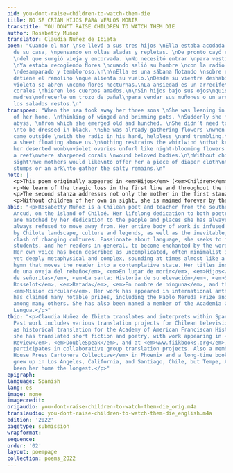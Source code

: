 ```yaml
---
pid: you-dont-raise-children-to-watch-them-die
title: NO SE CRÍAN HIJOS PARA VERLOS MORIR
transtitle: YOU DON’T RAISE CHILDREN TO WATCH THEM DIE
author: Rosabetty Muñoz
translator: Claudia Nuñez de Ibieta
poem: "Cuando el mar \nse llevó a sus tres hijos \nElla estaba acodada \nen la puerta
  de su casa, \npensando en ollas aladas y repletas. \nDe pronto cayó en un vacío
  \ndel que surgió vieja y encorvada. \nNo necesitó entrar \npara vestirse de negro.
  \nYa estaba recogiendo ﬂores \ncuando salió su hombre \ncon la radio en la mano,
  \ndesamparado y tembloroso.\n\n\nElla es una sábana ﬂotando \nsobre nosotros.\nNada
  detiene el remolino \nque alienta su vuelo.\nDesde su vientre deshabitado\nlos ovarios
  violeta se abren \ncomo ﬂores nocturnas.\nLa ansiedad es un arrecife\ndonde acerados
  corales \nhieren los cuerpos amados.\n\nSin hijos bajo sus ojos\nquisiéramos las
  madres\nofrecerle un trozo de pañal\npara vendar sus muñones o un arca\ndonde recoger
  los salados restos.\n"
transpoem: "When the sea took away her three sons \nShe was leaning in the doorway
  of her home, \nthinking of winged and brimming pots. \nSuddenly she fell into an
  abyss, \nfrom which she emerged old and hunched. \nShe didn’t need to go inside
  \nto be dressed in black. \nShe was already gathering flowers \nwhen her husband
  came outside \nwith the radio in his hand, helpless \nand trembling.\n \nShe is
  a sheet floating above us.\nNothing restrains the whirlwind \nthat keeps her aloft.\nFrom
  her deserted womb\nviolet ovaries unfurl like night-blooming flowers.\nAnxiety is
  a reef\nwhere sharpened corals \nwound beloved bodies.\n\nWithout children in her
  sight\nwe mothers would like\nto offer her a piece of diaper cloth\nto bandage her
  stumps or an ark\nto gather the salty remains.\n"
note: |-
  <p>This poem originally appeared in <em>Hijos</em> (<em>Children</em>, 1991), a sublimely beautiful collection of Muñoz’s poems centered around pregnancy and motherhood. This image-rich, heart-aching piece — the final poem in the collection — is based on a real event from the time. In a historical context, such tragedies occur all too often in the maritime culture of Chiloé, as perhaps they do in other places, and the individual loss and grief conveyed become universal in significance. The particular language and imagery of Muñoz’s poetry, however, is specific to the culture, lore and landscape of the Chiloé archipelago, and is one of the most essential elements throughout her entire body of work.</p>
  <p>We learn of the tragic loss in the first line and throughout the first stanza. In robbing her of her children, the sea not only took them — <em>se los llevó</em>, but “took them away”; the line becomes more similar in length to the original and emphasizes the loss. While their mother leaned in the doorway, awaiting their safe return and anticipating a successful catch, the pots of fish and seafood stew she was already planning would not merely be full, but <em>rebosantes</em> — “brimming” in joyous abundance. The traditional clay pots, with handles like folded “wings,” embody the magic of the hearth, the reward for such hard, often dangerous, labor at sea. She is endowed by the poet — a mother of three herself — with a powerful, unquestionable sense of maternal intuition. She somehow knows and feels the ultimate loss before her husband hears the tragic news reported on the radio. An abyss of devastation swallows her and spits her out, shrunken and aged. In a traditional culture not unfamiliar with tragedies at sea, it isn’t odd that she is already “dressed in black” and “gathering flowers” by the time he comes outside, “helpless and trembling.”</p>
  <p>The second stanza addresses not only the mother in the first stanza, but all grieving mothers, forever unmoored. In the second line, my approach to translating the image into English resulted in a more adaptive choice. From the original, “nada detiene el remolino que alienta su vuelo,” <em>remolino</em> can mean a whirlpool or a whirlwind. Instead of the more obvious reference to water, I chose the reference to air, for its connection to the rest of the phrase, <em>que alienta su vuelo</em> (“that encourages her flight”), and settled on “nothing restrains the whirlwind that keeps her aloft.”</p>
  <p>Without children of her own in sight, she is maimed forever by the loss. The other mothers know there’s no possible consolation, but can only offer gestures of compassion.</p>
abio: "<p>Rosabetty Muñoz is a Chilean poet and teacher from the southern city of
  Ancud, on the island of Chiloé. Her lifelong dedication to both poetry and education
  are matched by her dedication to the people and places she has always known, and
  always refused to move away from. Her entire body of work is infused with and inspired
  by Chilote landscape, culture and legends, as well as the inevitable, present-day
  clash of changing cultures. Passionate about language, she seeks to inspire her
  students, and her readers in general, to become enchanted by the words they hear.
  Her own voice has been described as uncomplicated, often minimalist in appearance,
  yet deeply metaphysical and complex, sounding at times almost like a prayer or a
  hymn that moves the reader into a contemplative state. Her titles include <em>Canto
  de una oveja del rebaño</em>, <em>En lugar de morir</em>, <em>Hijos</em>, <em>Baile
  de señoritas</em>, <em>La santa: Historia de su elevación</em>, <em>Sombras en el
  Rosselot</em>, <em>Ratada</em>, <em>En nombre de ninguna</em>, and the anthology
  <em>Misión circular</em>. Her work has appeared in international anthologies, and
  has claimed many notable prizes, including the Pablo Neruda Prize and the Altazor,
  among many others. She has also been named a member of the Academia Chilena de la
  Lengua.</p>"
tbio: "<p>Claudia Nuñez de Ibieta translates and interprets within Spanish and English.
  Past work includes various translation projects for Chilean television, as well
  as historical translation for the Academy of American Franciscan History. More recently,
  she has translated short fiction and poetry, with work appearing in <em>Harpy Hybrid
  Review</em>, <em>DoubleSpeak</em>, and at <em>www.fiikbooks.org</em>, where she
  participates in collaborative group translation projects. Also a member of the <em>Cardboard
  House Press Cartonera Collective</em> in Phoenix and a long-time bookseller, she
  grew up in Los Angeles, California, and Santiago, Chile, but Tempe, Arizona, has
  been her home the longest.</p>"
epigraph:
language: Spanish
lang: es
image: none
imagecredit:
origaudio: you-dont-raise-children-to-watch-them-die_orig.m4a
translaudio: you-dont-raise-children-to-watch-them-die_english.m4a
edition: '2022'
pagetype: submission
wrapformat:
sequence:
order: '02'
layout: poempage
collection: poems_2022
---
```

